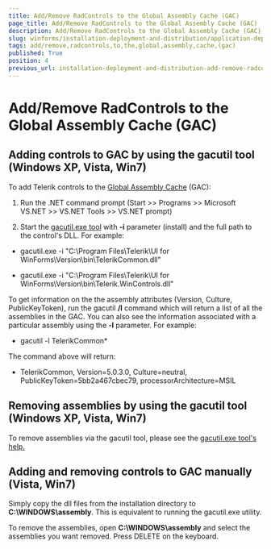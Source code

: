 ```yaml
---
title: Add/Remove RadControls to the Global Assembly Cache (GAC)
page_title: Add/Remove RadControls to the Global Assembly Cache (GAC)
description: Add/Remove RadControls to the Global Assembly Cache (GAC)
slug: winforms/installation-deployment-and-distribution/application-deploymentadd-remove-radcontrols-to-the-global-assembly-cache-(gac)
tags: add/remove,radcontrols,to,the,global,assembly,cache,(gac)
published: True
position: 4
previous_url: installation-deployment-and-distribution-add-remove-radcontrols-to-the-global-assembly-cache-(gac)
---
```


# Add/Remove RadControls to the Global Assembly Cache (GAC)



## Adding controls to GAC by using the gacutil tool (Windows XP, Vista, Win7)

To add Telerik controls to the [Global Assembly Cache](http://msdn.microsoft.com/en-us/library/yf1d93sz%28VS.71%29.aspx) (GAC):
        

1. Run the .NET command prompt (Start >> Programs >> Microsoft VS.NET >> VS.NET Tools >> VS.NET prompt)

1. Start the [gacutil.exe tool](http://msdn.microsoft.com/en-us/library/ex0ss12c%28VS.80%29.aspx) with __-i__ parameter (install) and the full path to the control's DLL. For example:

 * gacutil.exe -i "C:\Program Files\Telerik\UI for WinForms\Version\bin\TelerikCommon.dll"
 
 * gacutil.exe -i "C:\Program Files\Telerik\UI for WinForms\Version\bin\Telerik.WinControls.dll"

To get information on the the assembly attributes (Version, Culture, PublicKeyToken), run the gacutil __/l__ command which will return a list of all the assemblies in the GAC. You can also see the information associated with a particular assembly using the __-l__ parameter. For example:
        
 * gacutil -l TelerikCommon*

The command above will return:

 * TelerikCommon, Version=5.0.3.0, Culture=neutral, PublicKeyToken=5bb2a467cbec79, processorArchitecture=MSIL

## Removing assemblies by using the gacutil tool (Windows XP, Vista, Win7)

To remove assemblies via the gacutil tool, please see the [gacutil.exe tool's help.](http://msdn.microsoft.com/en-us/library/ex0ss12c%28VS.80%29.aspx)

## Adding and removing controls to GAC manually (Vista, Win7)

Simply copy the dll files from the installation directory to __C:\WINDOWS\assembly__. This is equivalent to running the gacutil.exe utility.
        

To remove the assemblies, open __C:\WINDOWS\assembly__ and select the assemblies you want removed. Press DELETE on the keyboard.
        
